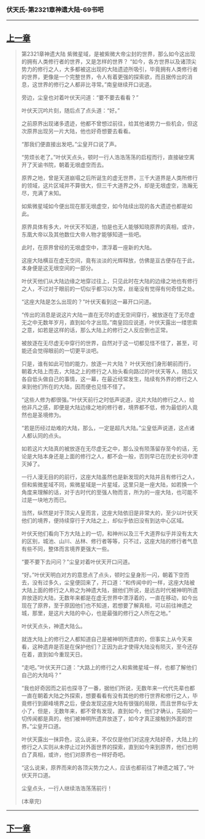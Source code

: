 ### 伏天氏-第2321章神遗大陆-69书吧

--------
[上一章](./2c28017b22751d61b0f76d89083dd4d7.md)
--------


>
>
>
>第2321章神遗大陆
>紫微星域，是被紫微大帝尘封的世界，那么如今这出现的拥有人类修行者的世界，又是怎样的世界？
>“如今，各方世界以及诸顶尖势力的修行之人，大多都被这出现的大陆遗迹所吸引，毕竟拥有人类修行者的世界，更像是一个完整世界，令人有着更强的探索欲，而且据传出的消息，这世界的修行之人都非比寻常。”南皇继续开口说道。
>
>旁边，尘皇也对着叶伏天问道：“要不要去看看？”
>
>叶伏天沉吟片刻，随后点了点头道：“好。”
>
>之前原界出现诸多遗迹，他都不曾想过前往，给其他诸势力一些机会，但这次原界出现另一片大陆，他也好奇想要去看看。
>
>“那我们便直接出发吧。”尘皇开口说了声。
>
>“劳烦长老了。”叶伏天点头，顿时一行人浩浩荡荡的启程而行，直接破空离开了天谕书院，朝着无垠虚空而去。
>
>原界之地，曾是天道崩塌之后所诞生的虚无世界，三千大道界是人类所修行的领域，这片区域并不算很大，但三千大道界之外，却是无垠虚空，浩瀚无尽，充满了未知。
>
>如紫微星域如今便出现在那无垠虚空，如今陆续出现的各大遗迹也都是如此。
>
>原界具体有多大，叶伏天不知道，怕是也无人能够知晓原界的真相，或许，东凰大帝以及其他数位大帝人物才能够知道一些吧。
>
>此时，在原界曾经的无垠虚空中，漂浮着一座新的大陆。
>
>这座大陆横亘在虚无空间，竟有淡淡的光辉释放，仿佛是亘古便存在于此，本身便是这无垠空间的一部分。
>
>叶伏天他们从大陆边缘之地穿过往上，只见此时在大陆的边缘之地也有修行之人，不过对于眼前的一切似乎都习以为常，丝毫没有觉得有何奇怪之处。
>
>“这座大陆是怎么出现的？”叶伏天看到这一幕开口问道。
>
>“传出的消息是说这片大陆一直在无尽的虚无空间穿行，被放逐在了无尽虚无之中无数年岁月，直到如今才出现。”南皇回应说道，叶伏天露出一缕思索之意，如若是这样的话，那么大陆上的修行之人反应倒也正常。
>
>被放逐在无尽虚无中穿行的世界，自然对于这一切都见怪不怪了，甚至，可能还会觉得眼前的一切更平淡吧。
>
>只是，谁有如此可怕的能力，放逐一片大陆？
>叶伏天他们身形朝前而行，朝着大陆上而去，大陆之上的修行之人抬头看向路过的叶伏天等人，随后又各自低头做自己的事情，这一幕，在最近经常发生，陆续有外界的修行之人来到他们所在的大陆，因而便也见怪不怪了。
>
>“这些人修为都很强。”叶伏天前行之时低声说道，这片大陆的修行之人，给他非凡之感，即便是大陆边缘之地的修行者，境界都不低，修为最低的人竟然也是圣境修为。
>
>“若是历经过劫难的大陆，那么，一定是超凡大陆。”尘皇低声说道，这点诸人都认同的点头。
>
>如若这片大陆真的被放逐在无尽虚无之中，那么没有陨落留存至今的话，无论是大陆本身还是上面的修行之人，都不会一般，否则早已在历史长河中湮灭掉了。
>
>一行人漫无目的的前行，这座大陆虽然也是新发现的大陆并且有修行之人，但和紫微星域不同，紫微星域是一片星域，这里只是一座大陆，如若换一个角度来理解的话，对于古时代的至强人物而言，所为的一座大陆，也可能不过是一块地方而已。
>
>当然，纵然是对于顶尖人皇而言，这座大陆依旧是非常大的，至少以叶伏天他们的境界，便持续穿行于大陆之上，却似乎依旧没有到达中心区域。
>
>叶伏天他们看向下方大陆上的一切，和神州以及三千大道界似乎并没有太大的区别，城池、山川、丛林、修行者等等，只不过，这座大陆的修行者气息有些不同，整体而言境界更强大一些。
>
>“要不要下去问问？”尘皇对着叶伏天开口问道。
>
>“好。”叶伏天明白对方的意思点了点头，顿时尘皇身形一闪，朝着下空而去，没有过多久，尘皇便回来了，开口道：“和传闻中的一样，这座大陆被大陆上面的修行之人称之为神遗大陆，据他们所说，是远古时代被神明所遗弃放逐的大陆，无数年来都是在虚无世界中漂浮着的，一直在移动，如今出现在了原界，至于原因他们也不知道，若想要了解真相，可以前往神遗之城，那里，是这片大陆的中心，也是最强的修行之人所在之地。”
>
>叶伏天点头，神遗大陆么。
>
>就连大陆上的修行之人都知道自己是被神明所遗弃的，但事实上从今天来看，这种遗弃是否是在保护他们？正因为此才使得大陆没有陨灭，至今还存在着，直到如今重现天日。
>
>“走吧。”叶伏天开口道：“大路上的修行之人和紫微星域一样，也都了解他们自己的大陆吗？”
>
>“我也好奇因而之前也探寻了一番，据他们所说，无数年来一代代先辈也都一直在朝着大陆之外探索，想要看看有没有其他的修行世界和修行之人，毕竟修行到巅峰境界之后，便会发现这座大陆有很强的局限，而且世界似乎太小了，但是，无数年来，都不曾有发现，直到如今，他们才确认，先祖的一切传闻都是真的，他们被神明所遗弃放逐了，如今才真正接触到外面的世界。”尘皇开口道。
>
>叶伏天露出一抹异色，这么说来，不仅仅是他们对这座大陆好奇，大陆上的修行之人实则从未停止过对外面世界的探索，直到如今来到原界，他们也明白了真相，或许，他们对原界也一样好奇吧。
>
>“这么说来，原界而来的各顶尖势力之人，应该也都前往了神遗之城了。”叶伏天开口道。
>
>尘皇点头，一行人继续浩浩荡荡前行！
>
>(本章完)
>
>

--------
[下一章](./efb2e7375ffbcd84c104168156386aee.md)
--------
